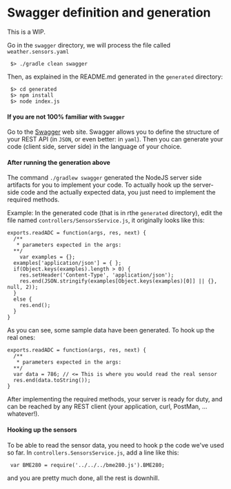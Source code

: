 # Swagger definition and generation

This is a WIP.

Go in the `swagger` directory, we will process the file called `weather.sensors.yaml`

```
 $> ./gradle clean swagger
```
Then, as explained in the README.md generated in the `generated` directory:
```
 $> cd generated
 $> npm install
 $> node index.js
```

#### If you are not 100% familiar with `Swagger`
Go to the [Swagger](http://swagger.io/) web site.
Swagger allows you to define the structure of your REST API (in `JSON`, or even better: in `yaml`). 
Then you can generate your code (client side, server side) in the language of your choice. 

#### After running the generation above
The command `./gradlew swagger` generated the NodeJS server side artifacts for you to implement your code.
To actually hook up the server-side code and the actually expected data, you just need to implement the required methods.

Example:
In the generated code (that is in rthe `generated` directory), edit the file named `controllers/SensorsService.js`, it originally looks like this:
```
exports.readADC = function(args, res, next) {
  /**
   * parameters expected in the args:
  **/
    var examples = {};
  examples['application/json'] = { };
  if(Object.keys(examples).length > 0) {
    res.setHeader('Content-Type', 'application/json');
    res.end(JSON.stringify(examples[Object.keys(examples)[0]] || {}, null, 2));
  }
  else {
    res.end();
  }
}
```
As you can see, some sample data have been generated.
To hook up the real ones:
```
exports.readADC = function(args, res, next) {
  /**
   * parameters expected in the args:
  **/
  var data = 786; // <= This is where you would read the real sensor
  res.end(data.toString());
}
```

After implementing the required methods, your server is ready for duty, and can be reached by any REST client (your application, curl, PostMan, ... whatever!).
 
#### Hooking up the sensors
To be able to read the sensor data, you need to hook p the code we've used so far.
In `controllers.SensorsService.js`, add a line like this:
```
 var BME280 = require('../../../bme280.js').BME280;
```
and you are pretty much done, all the rest is downhill.
